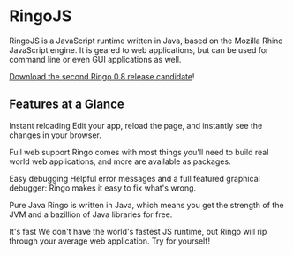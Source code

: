 # RingoJS

RingoJS is a JavaScript runtime written in Java, based on the Mozilla Rhino
JavaScript engine. It is geared to web applications, but can be used for command
line or even GUI applications as well.

<span class="large">[Download the second Ringo 0.8 release candidate](/downloads)!</span>

## Features at a Glance

<span class="large invert">Instant reloading</span> Edit your app, reload the
page, and instantly see the changes in your browser.

<span class="large invert">Full web support</span> Ringo comes with most things
you'll need to build real world web applications, and more are available as
packages.

<span class="large invert">Easy debugging</span> Helpful error messages and
a full featured graphical debugger: Ringo makes it easy to fix what's wrong.

<span class="large invert">Pure Java</span> Ringo is written in Java, which
means you get the strength of the JVM and a bazillion of Java libraries
for free.

<span class="large invert">It's fast</span> We don't have the world's fastest
JS runtime, but Ringo will rip through your average web application. Try for
yourself!
